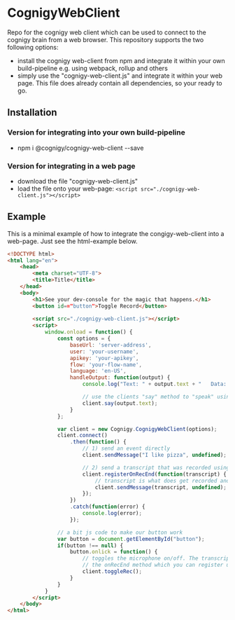 # CognigyWebClient
Repo for the cognigy web client which can be used to connect to the cognigy brain from
a web browser. This repository supports the two following options:
* install the cognigy web-client from npm and integrate it within your own build-pipeline
e.g. using webpack, rollup and others
* simply use the "cognigy-web-client.js" and integrate it within your web page. This file
does already contain all dependencies, so your ready to go.

## Installation
### Version for integrating into your own build-pipeline
* npm i @cognigy/cognigy-web-client --save

### Version for integrating in a web page
* download the file "cognigy-web-client.js"
* load the file onto your web-page: ```<script src="./cognigy-web-client.js"></script>```


## Example
This is a minimal example of how to integrate the congigy-web-client into a web-page.
Just see the html-example below.

```html
<!DOCTYPE html>
<html lang="en">
    <head>
        <meta charset="UTF-8">
        <title>Title</title>
    </head>
    <body>
        <h1>See your dev-console for the magic that happens.</h1>
        <button id=="button">Toggle Record</button>
 
        <script src="./cognigy-web-client.js"></script>
        <script>
            window.onload = function() {
                const options = {
                    baseUrl: 'server-address',
                    user: 'your-username',
                    apikey: 'your-apikey',
                    flow: 'your-flow-name',
                    language: 'en-US',
                    handleOutput: function(output) {
                        console.log("Text: " + output.text + "   Data: " + output.data);

                        // use the clients "say" method to "speak" using html5-apis
                        client.say(output.text);
                    }
                };

                var client = new Cognigy.CognigyWebClient(options);
                client.connect()
                    .then(function() {
                        // 1) send an event directly
                        client.sendMessage("I like pizza", undefined);

                        // 2) send a transcript that was recorded using the voice recognition api
                        client.registerOnRecEnd(function(transcript) {
                            // transcript is what does get recorded and translated to text (STT)
                            client.sendMessage(transcript, undefined);
                        });
                    })
                    .catch(function(error) {
                        console.log(error);
                    });

                // a bit js code to make our button work
                var button = document.getElementById("button");
                if(button !== null) {
                    button.onlick = function() {
                        // toggles the microphone on/off. The transcript output will be send to
                        // the onRecEnd method which you can register using "client.registerOnRecEnd"
                        client.toggleRec();
                    }
                }
            }
        </script>
    </body>
</html>
```